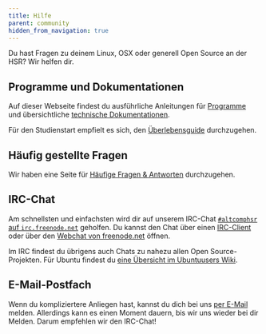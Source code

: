 ```yaml
---
title: Hilfe
parent: community
hidden_from_navigation: true
---
```


Du hast Fragen zu deinem Linux, OSX oder generell Open Source an der HSR? Wir helfen dir.

## Programme und Dokumentationen

Auf dieser Webseite findest du ausführliche Anleitungen für [Programme](/app/) und übersichtliche [technische Dokumentationen](/hsr/).

Für den Studienstart empfielt es sich, den [Überlebensguide](/start/) durchzugehen.

## Häufig gestellte Fragen

Wir haben eine Seite für [Häufige Fragen & Antworten](/faq/) durchzugehen.

## IRC-Chat

Am schnellsten und einfachsten wird dir auf unserem IRC-Chat [```#altcomphsr``` auf ```irc.freenode.net```](irc://irc.freenode.net/altcomphsr) geholfen.
Du kannst den Chat über einen [IRC-Client](https://wiki.ubuntuusers.de/IRC/#Programme) oder über den [Webchat von freenode.net](https://webchat.freenode.net/?channels=#altcomphsr) öffnen.

Im IRC findest du übrigens auch Chats zu nahezu allen Open Source-Projekten. Für Ubuntu findest du [eine Übersicht im Ubuntuusers Wiki](https://wiki.ubuntuusers.de/IRC/#Channel).

## E-Mail-Postfach

Wenn du kompliziertere Anliegen hast, kannst du dich bei uns [per E-Mail](mailto:altcomphsr@vshsr.ch) melden. Allerdings kann es einen Moment dauern, bis wir uns wieder bei dir Melden. Darum empfehlen wir den IRC-Chat!
